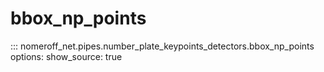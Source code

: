 # bbox_np_points
::: nomeroff_net.pipes.number_plate_keypoints_detectors.bbox_np_points
        options:
            show_source: true